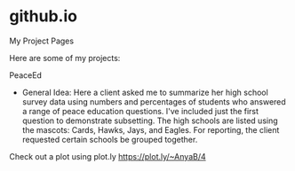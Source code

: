 github.io
=========

My Project Pages

Here are some of my projects:

PeaceEd
* General Idea: Here a client asked me to summarize her high school survey data using numbers and percentages of 
students who answered a range of peace education questions. I've included just the first question 
to demonstrate subsetting. The high schools are listed using the mascots: Cards, Hawks, Jays, and Eagles. For reporting, the client requested certain schools be grouped together. 

Check out a plot using plot.ly
https://plot.ly/~AnyaB/4



